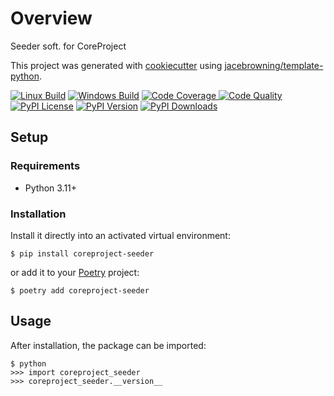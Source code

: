 # Overview

Seeder soft. for CoreProject

This project was generated with [cookiecutter](https://github.com/audreyr/cookiecutter) using [jacebrowning/template-python](https://github.com/jacebrowning/template-python).

[![Linux Build](https://img.shields.io/github/actions/workflow/status/coreproject-moe/coreproject-seeder/main.yml?branch=main&label=linux)](https://github.com/coreproject-moe/coreproject-seeder/actions)
[![Windows Build](https://img.shields.io/appveyor/ci/coreproject-moe/coreproject-seeder/main.svg?label=windows)](https://ci.appveyor.com/project/coreproject-moe/coreproject-seeder)
[![Code Coverage](https://img.shields.io/codecov/c/github/coreproject-moe/coreproject-seeder)
](https://codecov.io/gh/coreproject-moe/coreproject-seeder)
[![Code Quality](https://img.shields.io/scrutinizer/g/coreproject-moe/coreproject-seeder.svg?label=quality)](https://scrutinizer-ci.com/g/coreproject-moe/coreproject-seeder/?branch=main)
[![PyPI License](https://img.shields.io/pypi/l/coreproject-seeder.svg)](https://pypi.org/project/coreproject-seeder)
[![PyPI Version](https://img.shields.io/pypi/v/coreproject-seeder.svg?label=version)](https://pypi.org/project/coreproject-seeder)
[![PyPI Downloads](https://img.shields.io/pypi/dm/coreproject-seeder.svg?color=orange)](https://pypistats.org/packages/coreproject-seeder)

## Setup

### Requirements

* Python 3.11+

### Installation

Install it directly into an activated virtual environment:

```text
$ pip install coreproject-seeder
```

or add it to your [Poetry](https://poetry.eustace.io/) project:

```text
$ poetry add coreproject-seeder
```

## Usage

After installation, the package can be imported:

```text
$ python
>>> import coreproject_seeder
>>> coreproject_seeder.__version__
```

